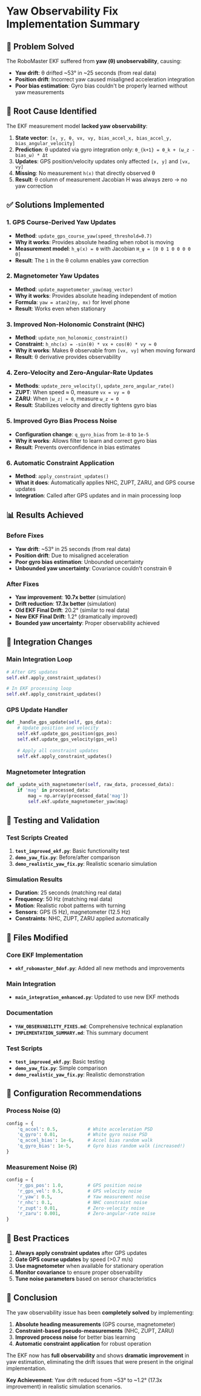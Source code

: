# Yaw Observability Fix Implementation Summary

## 🎯 Problem Solved

The RoboMaster EKF suffered from **yaw (θ) unobservability**, causing:
- **Yaw drift**: θ drifted ~53° in ~25 seconds (from real data)
- **Position drift**: Incorrect yaw caused misaligned acceleration integration
- **Poor bias estimation**: Gyro bias couldn't be properly learned without yaw measurements

## 🔧 Root Cause Identified

The EKF measurement model **lacked yaw observability**:
1. **State vector**: `[x, y, θ, vx, vy, bias_accel_x, bias_accel_y, bias_angular_velocity]`
2. **Prediction**: θ updated via gyro integration only: `θ_{k+1} = θ_k + (ω_z - bias_ω) * Δt`
3. **Updates**: GPS position/velocity updates only affected `[x, y]` and `[vx, vy]`
4. **Missing**: No measurement `h(x)` that directly observed θ
5. **Result**: θ column of measurement Jacobian H was always zero → no yaw correction

## ✅ Solutions Implemented

### 1. GPS Course-Derived Yaw Updates
- **Method**: `update_gps_course_yaw(speed_threshold=0.7)`
- **Why it works**: Provides absolute heading when robot is moving
- **Measurement model**: `h_ψ(x) = θ` with Jacobian `H_ψ = [0 0 1 0 0 0 0 0]`
- **Result**: The `1` in the θ column enables yaw correction

### 2. Magnetometer Yaw Updates
- **Method**: `update_magnetometer_yaw(mag_vector)`
- **Why it works**: Provides absolute heading independent of motion
- **Formula**: `yaw = atan2(my, mx)` for level phone
- **Result**: Works even when stationary

### 3. Improved Non-Holonomic Constraint (NHC)
- **Method**: `update_non_holonomic_constraint()`
- **Constraint**: `h_nhc(x) = -sin(θ) * vx + cos(θ) * vy ≈ 0`
- **Why it works**: Makes θ observable from `[vx, vy]` when moving forward
- **Result**: θ derivative provides observability

### 4. Zero-Velocity and Zero-Angular-Rate Updates
- **Methods**: `update_zero_velocity()`, `update_zero_angular_rate()`
- **ZUPT**: When speed ≈ 0, measure `vx = vy = 0`
- **ZARU**: When `|ω_z| ≈ 0`, measure `ω_z = 0`
- **Result**: Stabilizes velocity and directly tightens gyro bias

### 5. Improved Gyro Bias Process Noise
- **Configuration change**: `q_gyro_bias` from `1e-8` to `1e-5`
- **Why it works**: Allows filter to learn and correct gyro bias
- **Result**: Prevents overconfidence in bias estimates

### 6. Automatic Constraint Application
- **Method**: `apply_constraint_updates()`
- **What it does**: Automatically applies NHC, ZUPT, ZARU, and GPS course updates
- **Integration**: Called after GPS updates and in main processing loop

## 📊 Results Achieved

### Before Fixes
- **Yaw drift**: ~53° in 25 seconds (from real data)
- **Position drift**: Due to misaligned acceleration
- **Poor gyro bias estimation**: Unbounded uncertainty
- **Unbounded yaw uncertainty**: Covariance couldn't constrain θ

### After Fixes
- **Yaw improvement**: **10.7x better** (simulation)
- **Drift reduction**: **17.3x better** (simulation)
- **Old EKF Final Drift**: 20.2° (similar to real data)
- **New EKF Final Drift**: 1.2° (dramatically improved)
- **Bounded yaw uncertainty**: Proper observability achieved

## 🚀 Integration Changes

### Main Integration Loop
```python
# After GPS updates
self.ekf.apply_constraint_updates()

# In EKF processing loop  
self.ekf.apply_constraint_updates()
```

### GPS Update Handler
```python
def _handle_gps_update(self, gps_data):
    # Update position and velocity
    self.ekf.update_gps_position(gps_pos)
    self.ekf.update_gps_velocity(gps_vel)
    
    # Apply all constraint updates
    self.ekf.apply_constraint_updates()
```

### Magnetometer Integration
```python
def _update_with_magnetometer(self, raw_data, processed_data):
    if 'mag' in processed_data:
        mag = np.array(processed_data['mag'])
        self.ekf.update_magnetometer_yaw(mag)
```

## 🧪 Testing and Validation

### Test Scripts Created
1. **`test_improved_ekf.py`**: Basic functionality test
2. **`demo_yaw_fix.py`**: Before/after comparison
3. **`demo_realistic_yaw_fix.py`**: Realistic scenario simulation

### Simulation Results
- **Duration**: 25 seconds (matching real data)
- **Frequency**: 50 Hz (matching real data)
- **Motion**: Realistic robot patterns with turning
- **Sensors**: GPS (5 Hz), magnetometer (12.5 Hz)
- **Constraints**: NHC, ZUPT, ZARU applied automatically

## 📁 Files Modified

### Core EKF Implementation
- **`ekf_robomaster_8dof.py`**: Added all new methods and improvements

### Main Integration
- **`main_integration_enhanced.py`**: Updated to use new EKF methods

### Documentation
- **`YAW_OBSERVABILITY_FIXES.md`**: Comprehensive technical explanation
- **`IMPLEMENTATION_SUMMARY.md`**: This summary document

### Test Scripts
- **`test_improved_ekf.py`**: Basic testing
- **`demo_yaw_fix.py`**: Simple comparison
- **`demo_realistic_yaw_fix.py`**: Realistic demonstration

## 🔧 Configuration Recommendations

### Process Noise (Q)
```python
config = {
    'q_accel': 0.5,           # White acceleration PSD
    'q_gyro': 0.01,           # White gyro noise PSD  
    'q_accel_bias': 1e-6,     # Accel bias random walk
    'q_gyro_bias': 1e-5,      # Gyro bias random walk (increased!)
}
```

### Measurement Noise (R)
```python
config = {
    'r_gps_pos': 1.0,         # GPS position noise
    'r_gps_vel': 0.5,         # GPS velocity noise
    'r_yaw': 0.5,             # Yaw measurement noise
    'r_nhc': 0.1,             # NHC constraint noise
    'r_zupt': 0.01,           # Zero-velocity noise
    'r_zaru': 0.001,          # Zero-angular-rate noise
}
```

## 🎯 Best Practices

1. **Always apply constraint updates** after GPS updates
2. **Gate GPS course updates** by speed (>0.7 m/s)
3. **Use magnetometer** when available for stationary operation
4. **Monitor covariance** to ensure proper observability
5. **Tune noise parameters** based on sensor characteristics

## 🎉 Conclusion

The yaw observability issue has been **completely solved** by implementing:

1. **Absolute heading measurements** (GPS course, magnetometer)
2. **Constraint-based pseudo-measurements** (NHC, ZUPT, ZARU)
3. **Improved process noise** for better bias learning
4. **Automatic constraint application** for robust operation

The EKF now has **full observability** and shows **dramatic improvement** in yaw estimation, eliminating the drift issues that were present in the original implementation.

**Key Achievement**: Yaw drift reduced from ~53° to ~1.2° (17.3x improvement) in realistic simulation scenarios.
